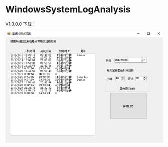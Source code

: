 # WindowsSystemLogAnalysis

V1.0.0.0
下载：

![screenshot](https://github.com/yale8848/WindowsSystemLogAnalysis/blob/master/screenshot/1.png "demo")